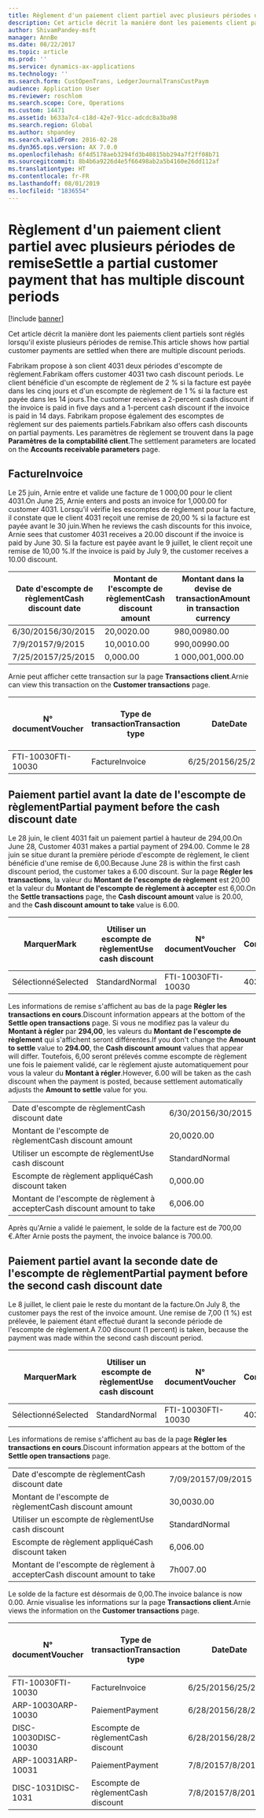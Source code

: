 ```yaml
---
title: Règlement d'un paiement client partiel avec plusieurs périodes de remise
description: Cet article décrit la manière dont les paiements client partiels sont réglés lorsqu'il existe plusieurs périodes de remise.
author: ShivamPandey-msft
manager: AnnBe
ms.date: 08/22/2017
ms.topic: article
ms.prod: ''
ms.service: dynamics-ax-applications
ms.technology: ''
ms.search.form: CustOpenTrans, LedgerJournalTransCustPaym
audience: Application User
ms.reviewer: roschlom
ms.search.scope: Core, Operations
ms.custom: 14471
ms.assetid: b633a7c4-c18d-42e7-91cc-adcdc8a3ba98
ms.search.region: Global
ms.author: shpandey
ms.search.validFrom: 2016-02-28
ms.dyn365.ops.version: AX 7.0.0
ms.openlocfilehash: 6f4d5178aeb3294fd3b40815bb294a7f2ff08b71
ms.sourcegitcommit: 8b4b6a9226d4e5f66498ab2a5b4160e26dd112af
ms.translationtype: HT
ms.contentlocale: fr-FR
ms.lasthandoff: 08/01/2019
ms.locfileid: "1836554"
---
```

# <a name="settle-a-partial-customer-payment-that-has-multiple-discount-periods"></a><span data-ttu-id="b96ef-103">Règlement d'un paiement client partiel avec plusieurs périodes de remise</span><span class="sxs-lookup"><span data-stu-id="b96ef-103">Settle a partial customer payment that has multiple discount periods</span></span>

[!include [banner](../includes/banner.md)]

<span data-ttu-id="b96ef-104">Cet article décrit la manière dont les paiements client partiels sont réglés lorsqu'il existe plusieurs périodes de remise.</span><span class="sxs-lookup"><span data-stu-id="b96ef-104">This article shows how partial customer payments are settled when there are multiple discount periods.</span></span>

<span data-ttu-id="b96ef-105">Fabrikam propose à son client 4031 deux périodes d'escompte de règlement.</span><span class="sxs-lookup"><span data-stu-id="b96ef-105">Fabrikam offers customer 4031 two cash discount periods.</span></span> <span data-ttu-id="b96ef-106">Le client bénéficie d'un escompte de règlement de 2 % si la facture est payée dans les cinq jours et d'un escompte de règlement de 1 % si la facture est payée dans les 14 jours.</span><span class="sxs-lookup"><span data-stu-id="b96ef-106">The customer receives a 2-percent cash discount if the invoice is paid in five days and a 1-percent cash discount if the invoice is paid in 14 days.</span></span> <span data-ttu-id="b96ef-107">Fabrikam propose également des escomptes de règlement sur des paiements partiels.</span><span class="sxs-lookup"><span data-stu-id="b96ef-107">Fabrikam also offers cash discounts on partial payments.</span></span> <span data-ttu-id="b96ef-108">Les paramètres de règlement se trouvent dans la page **Paramètres de la comptabilité client**.</span><span class="sxs-lookup"><span data-stu-id="b96ef-108">The settlement parameters are located on the **Accounts receivable parameters** page.</span></span>

## <a name="invoice"></a><span data-ttu-id="b96ef-109">Facture</span><span class="sxs-lookup"><span data-stu-id="b96ef-109">Invoice</span></span>
<span data-ttu-id="b96ef-110">Le 25 juin, Arnie entre et valide une facture de 1 000,00 pour le client 4031.</span><span class="sxs-lookup"><span data-stu-id="b96ef-110">On June 25, Arnie enters and posts an invoice for 1,000.00 for customer 4031.</span></span> <span data-ttu-id="b96ef-111">Lorsqu'il vérifie les escomptes de règlement pour la facture, il constate que le client 4031 reçoit une remise de 20,00 % si la facture est payée avant le 30 juin.</span><span class="sxs-lookup"><span data-stu-id="b96ef-111">When he reviews the cash discounts for this invoice, Arnie sees that customer 4031 receives a 20.00 discount if the invoice is paid by June 30.</span></span> <span data-ttu-id="b96ef-112">Si la facture est payée avant le 9 juillet, le client reçoit une remise de 10,00 %.</span><span class="sxs-lookup"><span data-stu-id="b96ef-112">If the invoice is paid by July 9, the customer receives a 10.00 discount.</span></span>

| <span data-ttu-id="b96ef-113">Date d'escompte de règlement</span><span class="sxs-lookup"><span data-stu-id="b96ef-113">Cash discount date</span></span> | <span data-ttu-id="b96ef-114">Montant de l'escompte de règlement</span><span class="sxs-lookup"><span data-stu-id="b96ef-114">Cash discount amount</span></span> | <span data-ttu-id="b96ef-115">Montant dans la devise de transaction</span><span class="sxs-lookup"><span data-stu-id="b96ef-115">Amount in transaction currency</span></span> |
|--------------------|----------------------|--------------------------------|
| <span data-ttu-id="b96ef-116">6/30/2015</span><span class="sxs-lookup"><span data-stu-id="b96ef-116">6/30/2015</span></span>          | <span data-ttu-id="b96ef-117">20,00</span><span class="sxs-lookup"><span data-stu-id="b96ef-117">20.00</span></span>                | <span data-ttu-id="b96ef-118">980,00</span><span class="sxs-lookup"><span data-stu-id="b96ef-118">980.00</span></span>                         |
| <span data-ttu-id="b96ef-119">7/9/2015</span><span class="sxs-lookup"><span data-stu-id="b96ef-119">7/9/2015</span></span>           | <span data-ttu-id="b96ef-120">10,00</span><span class="sxs-lookup"><span data-stu-id="b96ef-120">10.00</span></span>                | <span data-ttu-id="b96ef-121">990,00</span><span class="sxs-lookup"><span data-stu-id="b96ef-121">990.00</span></span>                         |
| <span data-ttu-id="b96ef-122">7/25/2015</span><span class="sxs-lookup"><span data-stu-id="b96ef-122">7/25/2015</span></span>          | <span data-ttu-id="b96ef-123">0,00</span><span class="sxs-lookup"><span data-stu-id="b96ef-123">0.00</span></span>                 | <span data-ttu-id="b96ef-124">1 000,00</span><span class="sxs-lookup"><span data-stu-id="b96ef-124">1,000.00</span></span>                       |

<span data-ttu-id="b96ef-125">Arnie peut afficher cette transaction sur la page **Transactions client**.</span><span class="sxs-lookup"><span data-stu-id="b96ef-125">Arnie can view this transaction on the **Customer transactions** page.</span></span>

| <span data-ttu-id="b96ef-126">N° document</span><span class="sxs-lookup"><span data-stu-id="b96ef-126">Voucher</span></span>   | <span data-ttu-id="b96ef-127">Type de transaction</span><span class="sxs-lookup"><span data-stu-id="b96ef-127">Transaction type</span></span> | <span data-ttu-id="b96ef-128">Date</span><span class="sxs-lookup"><span data-stu-id="b96ef-128">Date</span></span>      | <span data-ttu-id="b96ef-129">Facture</span><span class="sxs-lookup"><span data-stu-id="b96ef-129">Invoice</span></span> | <span data-ttu-id="b96ef-130">Montant au débit dans la devise de transaction</span><span class="sxs-lookup"><span data-stu-id="b96ef-130">Amount in transaction currency debit</span></span> | <span data-ttu-id="b96ef-131">Montant au crédit dans la devise de transaction</span><span class="sxs-lookup"><span data-stu-id="b96ef-131">Amount in transaction currency credit</span></span> | <span data-ttu-id="b96ef-132">Solde</span><span class="sxs-lookup"><span data-stu-id="b96ef-132">Balance</span></span>  | <span data-ttu-id="b96ef-133">Devise</span><span class="sxs-lookup"><span data-stu-id="b96ef-133">Currency</span></span> |
|-----------|------------------|-----------|---------|--------------------------------------|---------------------------------------|----------|----------|
| <span data-ttu-id="b96ef-134">FTI-10030</span><span class="sxs-lookup"><span data-stu-id="b96ef-134">FTI-10030</span></span> | <span data-ttu-id="b96ef-135">Facture</span><span class="sxs-lookup"><span data-stu-id="b96ef-135">Invoice</span></span>          | <span data-ttu-id="b96ef-136">6/25/2015</span><span class="sxs-lookup"><span data-stu-id="b96ef-136">6/25/2015</span></span> | <span data-ttu-id="b96ef-137">10030</span><span class="sxs-lookup"><span data-stu-id="b96ef-137">10030</span></span>   | <span data-ttu-id="b96ef-138">1 000,00</span><span class="sxs-lookup"><span data-stu-id="b96ef-138">1,000.00</span></span>                             |                                       | <span data-ttu-id="b96ef-139">1 000,00</span><span class="sxs-lookup"><span data-stu-id="b96ef-139">1,000.00</span></span> | <span data-ttu-id="b96ef-140">USD</span><span class="sxs-lookup"><span data-stu-id="b96ef-140">USD</span></span>      |

## <a name="partial-payment-before-the-cash-discount-date"></a><span data-ttu-id="b96ef-141">Paiement partiel avant la date de l'escompte de règlement</span><span class="sxs-lookup"><span data-stu-id="b96ef-141">Partial payment before the cash discount date</span></span>
<span data-ttu-id="b96ef-142">Le 28 juin, le client 4031 fait un paiement partiel à hauteur de 294,00.</span><span class="sxs-lookup"><span data-stu-id="b96ef-142">On June 28, Customer 4031 makes a partial payment of 294.00.</span></span> <span data-ttu-id="b96ef-143">Comme le 28 juin se situe durant la première période d'escompte de règlement, le client bénéficie d'une remise de 6,00.</span><span class="sxs-lookup"><span data-stu-id="b96ef-143">Because June 28 is within the first cash discount period, the customer takes a 6.00 discount.</span></span> <span data-ttu-id="b96ef-144">Sur la page **Régler les transactions**, la valeur du **Montant de l'escompte de règlement** est 20,00 et la valeur du **Montant de l'escompte de règlement à accepter** est 6,00.</span><span class="sxs-lookup"><span data-stu-id="b96ef-144">On the **Settle transactions** page, the **Cash discount amount** value is 20.00, and the **Cash discount amount to take** value is 6.00.</span></span>

| <span data-ttu-id="b96ef-145">Marquer</span><span class="sxs-lookup"><span data-stu-id="b96ef-145">Mark</span></span>     | <span data-ttu-id="b96ef-146">Utiliser un escompte de règlement</span><span class="sxs-lookup"><span data-stu-id="b96ef-146">Use cash discount</span></span> | <span data-ttu-id="b96ef-147">N° document</span><span class="sxs-lookup"><span data-stu-id="b96ef-147">Voucher</span></span>   | <span data-ttu-id="b96ef-148">Compte</span><span class="sxs-lookup"><span data-stu-id="b96ef-148">Account</span></span> | <span data-ttu-id="b96ef-149">Date</span><span class="sxs-lookup"><span data-stu-id="b96ef-149">Date</span></span>      | <span data-ttu-id="b96ef-150">Date d'échéance</span><span class="sxs-lookup"><span data-stu-id="b96ef-150">Due date</span></span>  | <span data-ttu-id="b96ef-151">Facture</span><span class="sxs-lookup"><span data-stu-id="b96ef-151">Invoice</span></span> | <span data-ttu-id="b96ef-152">Montant dans la devise de transaction</span><span class="sxs-lookup"><span data-stu-id="b96ef-152">Amount in transaction currency</span></span> | <span data-ttu-id="b96ef-153">Devise</span><span class="sxs-lookup"><span data-stu-id="b96ef-153">Currency</span></span> | <span data-ttu-id="b96ef-154">Montant à régler</span><span class="sxs-lookup"><span data-stu-id="b96ef-154">Amount to settle</span></span> |
|----------|-------------------|-----------|---------|-----------|-----------|---------|--------------------------------|----------|------------------|
| <span data-ttu-id="b96ef-155">Sélectionné</span><span class="sxs-lookup"><span data-stu-id="b96ef-155">Selected</span></span> | <span data-ttu-id="b96ef-156">Standard</span><span class="sxs-lookup"><span data-stu-id="b96ef-156">Normal</span></span>            | <span data-ttu-id="b96ef-157">FTI-10030</span><span class="sxs-lookup"><span data-stu-id="b96ef-157">FTI-10030</span></span> | <span data-ttu-id="b96ef-158">4031</span><span class="sxs-lookup"><span data-stu-id="b96ef-158">4031</span></span>    | <span data-ttu-id="b96ef-159">6/25/2015</span><span class="sxs-lookup"><span data-stu-id="b96ef-159">6/25/2015</span></span> | <span data-ttu-id="b96ef-160">7/25/2015</span><span class="sxs-lookup"><span data-stu-id="b96ef-160">7/25/2015</span></span> | <span data-ttu-id="b96ef-161">10030</span><span class="sxs-lookup"><span data-stu-id="b96ef-161">10030</span></span>   | <span data-ttu-id="b96ef-162">1 000,00</span><span class="sxs-lookup"><span data-stu-id="b96ef-162">1,000.00</span></span>                       | <span data-ttu-id="b96ef-163">USD</span><span class="sxs-lookup"><span data-stu-id="b96ef-163">USD</span></span>      | <span data-ttu-id="b96ef-164">294,00</span><span class="sxs-lookup"><span data-stu-id="b96ef-164">294.00</span></span>           |

<span data-ttu-id="b96ef-165">Les informations de remise s'affichent au bas de la page **Régler les transactions en cours**.</span><span class="sxs-lookup"><span data-stu-id="b96ef-165">Discount information appears at the bottom of the **Settle open transactions** page.</span></span> <span data-ttu-id="b96ef-166">Si vous ne modifiez pas la valeur du **Montant à régler** par **294,00**, les valeurs du **Montant de l'escompte de règlement** qui s'affichent seront différentes.</span><span class="sxs-lookup"><span data-stu-id="b96ef-166">If you don't change the **Amount to settle** value to **294.00**, the **Cash discount amount** values that appear will differ.</span></span> <span data-ttu-id="b96ef-167">Toutefois, 6,00 seront prélevés comme escompte de règlement une fois le paiement validé, car le règlement ajuste automatiquement pour vous la valeur du **Montant à régler**.</span><span class="sxs-lookup"><span data-stu-id="b96ef-167">However, 6.00 will be taken as the cash discount when the payment is posted, because settlement automatically adjusts the **Amount to settle** value for you.</span></span>

|                              |           |
|------------------------------|-----------|
| <span data-ttu-id="b96ef-168">Date d'escompte de règlement</span><span class="sxs-lookup"><span data-stu-id="b96ef-168">Cash discount date</span></span>           | <span data-ttu-id="b96ef-169">6/30/2015</span><span class="sxs-lookup"><span data-stu-id="b96ef-169">6/30/2015</span></span> |
| <span data-ttu-id="b96ef-170">Montant de l'escompte de règlement</span><span class="sxs-lookup"><span data-stu-id="b96ef-170">Cash discount amount</span></span>         | <span data-ttu-id="b96ef-171">20,00</span><span class="sxs-lookup"><span data-stu-id="b96ef-171">20.00</span></span>     |
| <span data-ttu-id="b96ef-172">Utiliser un escompte de règlement</span><span class="sxs-lookup"><span data-stu-id="b96ef-172">Use cash discount</span></span>            | <span data-ttu-id="b96ef-173">Standard</span><span class="sxs-lookup"><span data-stu-id="b96ef-173">Normal</span></span>    |
| <span data-ttu-id="b96ef-174">Escompte de règlement appliqué</span><span class="sxs-lookup"><span data-stu-id="b96ef-174">Cash discount taken</span></span>          | <span data-ttu-id="b96ef-175">0,00</span><span class="sxs-lookup"><span data-stu-id="b96ef-175">0.00</span></span>      |
| <span data-ttu-id="b96ef-176">Montant de l'escompte de règlement à accepter</span><span class="sxs-lookup"><span data-stu-id="b96ef-176">Cash discount amount to take</span></span> | <span data-ttu-id="b96ef-177">6,00</span><span class="sxs-lookup"><span data-stu-id="b96ef-177">6.00</span></span>      |

<span data-ttu-id="b96ef-178">Après qu'Arnie a validé le paiement, le solde de la facture est de 700,00 €.</span><span class="sxs-lookup"><span data-stu-id="b96ef-178">After Arnie posts the payment, the invoice balance is 700.00.</span></span>

## <a name="partial-payment-before-the-second-cash-discount-date"></a><span data-ttu-id="b96ef-179">Paiement partiel avant la seconde date de l'escompte de règlement</span><span class="sxs-lookup"><span data-stu-id="b96ef-179">Partial payment before the second cash discount date</span></span>
<span data-ttu-id="b96ef-180">Le 8 juillet, le client paie le reste du montant de la facture.</span><span class="sxs-lookup"><span data-stu-id="b96ef-180">On July 8, the customer pays the rest of the invoice amount.</span></span> <span data-ttu-id="b96ef-181">Une remise de 7,00 (1 %) est prélevée, le paiement étant effectué durant la seconde période de l'escompte de règlement.</span><span class="sxs-lookup"><span data-stu-id="b96ef-181">A 7.00 discount (1 percent) is taken, because the payment was made within the second cash discount period.</span></span>

| <span data-ttu-id="b96ef-182">Marquer</span><span class="sxs-lookup"><span data-stu-id="b96ef-182">Mark</span></span>     | <span data-ttu-id="b96ef-183">Utiliser un escompte de règlement</span><span class="sxs-lookup"><span data-stu-id="b96ef-183">Use cash discount</span></span> | <span data-ttu-id="b96ef-184">N° document</span><span class="sxs-lookup"><span data-stu-id="b96ef-184">Voucher</span></span>   | <span data-ttu-id="b96ef-185">Compte</span><span class="sxs-lookup"><span data-stu-id="b96ef-185">Account</span></span> | <span data-ttu-id="b96ef-186">Date</span><span class="sxs-lookup"><span data-stu-id="b96ef-186">Date</span></span>      | <span data-ttu-id="b96ef-187">Date d'échéance</span><span class="sxs-lookup"><span data-stu-id="b96ef-187">Due date</span></span>  | <span data-ttu-id="b96ef-188">Facture</span><span class="sxs-lookup"><span data-stu-id="b96ef-188">Invoice</span></span> | <span data-ttu-id="b96ef-189">Montant au débit dans la devise de transaction</span><span class="sxs-lookup"><span data-stu-id="b96ef-189">Amount in transaction currency debit</span></span> | <span data-ttu-id="b96ef-190">Montant au crédit dans la devise de transaction</span><span class="sxs-lookup"><span data-stu-id="b96ef-190">Amount in transaction currency credit</span></span> | <span data-ttu-id="b96ef-191">Devise</span><span class="sxs-lookup"><span data-stu-id="b96ef-191">Currency</span></span> | <span data-ttu-id="b96ef-192">Montant à régler</span><span class="sxs-lookup"><span data-stu-id="b96ef-192">Amount to settle</span></span> |
|----------|-------------------|-----------|---------|-----------|-----------|---------|--------------------------------------|---------------------------------------|----------|------------------|
| <span data-ttu-id="b96ef-193">Sélectionné</span><span class="sxs-lookup"><span data-stu-id="b96ef-193">Selected</span></span> | <span data-ttu-id="b96ef-194">Standard</span><span class="sxs-lookup"><span data-stu-id="b96ef-194">Normal</span></span>            | <span data-ttu-id="b96ef-195">FTI-10030</span><span class="sxs-lookup"><span data-stu-id="b96ef-195">FTI-10030</span></span> | <span data-ttu-id="b96ef-196">4031</span><span class="sxs-lookup"><span data-stu-id="b96ef-196">4031</span></span>    | <span data-ttu-id="b96ef-197">6/25/2015</span><span class="sxs-lookup"><span data-stu-id="b96ef-197">6/25/2015</span></span> | <span data-ttu-id="b96ef-198">7/25/2015</span><span class="sxs-lookup"><span data-stu-id="b96ef-198">7/25/2015</span></span> | <span data-ttu-id="b96ef-199">10030</span><span class="sxs-lookup"><span data-stu-id="b96ef-199">10030</span></span>   | <span data-ttu-id="b96ef-200">700,00</span><span class="sxs-lookup"><span data-stu-id="b96ef-200">700.00</span></span>                               |                                       | <span data-ttu-id="b96ef-201">USD</span><span class="sxs-lookup"><span data-stu-id="b96ef-201">USD</span></span>      | <span data-ttu-id="b96ef-202">693,00</span><span class="sxs-lookup"><span data-stu-id="b96ef-202">693.00</span></span>           |

<span data-ttu-id="b96ef-203">Les informations de remise s'affichent au bas de la page **Régler les transactions en cours**.</span><span class="sxs-lookup"><span data-stu-id="b96ef-203">Discount information appears at the bottom of the **Settle open transactions** page.</span></span>

|                              |           |
|------------------------------|-----------|
| <span data-ttu-id="b96ef-204">Date d'escompte de règlement</span><span class="sxs-lookup"><span data-stu-id="b96ef-204">Cash discount date</span></span>           | <span data-ttu-id="b96ef-205">7/09/2015</span><span class="sxs-lookup"><span data-stu-id="b96ef-205">7/09/2015</span></span> |
| <span data-ttu-id="b96ef-206">Montant de l'escompte de règlement</span><span class="sxs-lookup"><span data-stu-id="b96ef-206">Cash discount amount</span></span>         | <span data-ttu-id="b96ef-207">30,00</span><span class="sxs-lookup"><span data-stu-id="b96ef-207">30.00</span></span>     |
| <span data-ttu-id="b96ef-208">Utiliser un escompte de règlement</span><span class="sxs-lookup"><span data-stu-id="b96ef-208">Use cash discount</span></span>            | <span data-ttu-id="b96ef-209">Standard</span><span class="sxs-lookup"><span data-stu-id="b96ef-209">Normal</span></span>    |
| <span data-ttu-id="b96ef-210">Escompte de règlement appliqué</span><span class="sxs-lookup"><span data-stu-id="b96ef-210">Cash discount taken</span></span>          | <span data-ttu-id="b96ef-211">6,00</span><span class="sxs-lookup"><span data-stu-id="b96ef-211">6.00</span></span>      |
| <span data-ttu-id="b96ef-212">Montant de l'escompte de règlement à accepter</span><span class="sxs-lookup"><span data-stu-id="b96ef-212">Cash discount amount to take</span></span> | <span data-ttu-id="b96ef-213">7h00</span><span class="sxs-lookup"><span data-stu-id="b96ef-213">7.00</span></span>      |

<span data-ttu-id="b96ef-214">Le solde de la facture est désormais de 0,00.</span><span class="sxs-lookup"><span data-stu-id="b96ef-214">The invoice balance is now 0.00.</span></span> <span data-ttu-id="b96ef-215">Arnie visualise les informations sur la page **Transactions client**.</span><span class="sxs-lookup"><span data-stu-id="b96ef-215">Arnie views the information on the **Customer transactions** page.</span></span>

| <span data-ttu-id="b96ef-216">N° document</span><span class="sxs-lookup"><span data-stu-id="b96ef-216">Voucher</span></span>    | <span data-ttu-id="b96ef-217">Type de transaction</span><span class="sxs-lookup"><span data-stu-id="b96ef-217">Transaction type</span></span> | <span data-ttu-id="b96ef-218">Date</span><span class="sxs-lookup"><span data-stu-id="b96ef-218">Date</span></span>      | <span data-ttu-id="b96ef-219">Facture</span><span class="sxs-lookup"><span data-stu-id="b96ef-219">Invoice</span></span> | <span data-ttu-id="b96ef-220">Montant au débit dans la devise de transaction</span><span class="sxs-lookup"><span data-stu-id="b96ef-220">Amount in transaction currency debit</span></span> | <span data-ttu-id="b96ef-221">Montant au crédit dans la devise de transaction</span><span class="sxs-lookup"><span data-stu-id="b96ef-221">Amount in transaction currency credit</span></span> | <span data-ttu-id="b96ef-222">Solde</span><span class="sxs-lookup"><span data-stu-id="b96ef-222">Balance</span></span> | <span data-ttu-id="b96ef-223">Devise</span><span class="sxs-lookup"><span data-stu-id="b96ef-223">Currency</span></span> |
|------------|------------------|-----------|---------|--------------------------------------|---------------------------------------|---------|----------|
| <span data-ttu-id="b96ef-224">FTI-10030</span><span class="sxs-lookup"><span data-stu-id="b96ef-224">FTI-10030</span></span>  | <span data-ttu-id="b96ef-225">Facture</span><span class="sxs-lookup"><span data-stu-id="b96ef-225">Invoice</span></span>          | <span data-ttu-id="b96ef-226">6/25/2015</span><span class="sxs-lookup"><span data-stu-id="b96ef-226">6/25/2015</span></span> | <span data-ttu-id="b96ef-227">10030</span><span class="sxs-lookup"><span data-stu-id="b96ef-227">10030</span></span>   | <span data-ttu-id="b96ef-228">1 000,00</span><span class="sxs-lookup"><span data-stu-id="b96ef-228">1,000.00</span></span>                             |                                       | <span data-ttu-id="b96ef-229">0,00</span><span class="sxs-lookup"><span data-stu-id="b96ef-229">0.00</span></span>    | <span data-ttu-id="b96ef-230">USD</span><span class="sxs-lookup"><span data-stu-id="b96ef-230">USD</span></span>      |
| <span data-ttu-id="b96ef-231">ARP-10030</span><span class="sxs-lookup"><span data-stu-id="b96ef-231">ARP-10030</span></span>  |  <span data-ttu-id="b96ef-232">Paiement</span><span class="sxs-lookup"><span data-stu-id="b96ef-232">Payment</span></span>         | <span data-ttu-id="b96ef-233">6/28/2015</span><span class="sxs-lookup"><span data-stu-id="b96ef-233">6/28/2015</span></span> |         |                                      | <span data-ttu-id="b96ef-234">294,00</span><span class="sxs-lookup"><span data-stu-id="b96ef-234">294.00</span></span>                                | <span data-ttu-id="b96ef-235">0,00</span><span class="sxs-lookup"><span data-stu-id="b96ef-235">0.00</span></span>    | <span data-ttu-id="b96ef-236">USD</span><span class="sxs-lookup"><span data-stu-id="b96ef-236">USD</span></span>      |
| <span data-ttu-id="b96ef-237">DISC-10030</span><span class="sxs-lookup"><span data-stu-id="b96ef-237">DISC-10030</span></span> |  <span data-ttu-id="b96ef-238">Escompte de règlement</span><span class="sxs-lookup"><span data-stu-id="b96ef-238">Cash discount</span></span>   | <span data-ttu-id="b96ef-239">6/28/2015</span><span class="sxs-lookup"><span data-stu-id="b96ef-239">6/28/2015</span></span> |         |                                      | <span data-ttu-id="b96ef-240">6,00</span><span class="sxs-lookup"><span data-stu-id="b96ef-240">6.00</span></span>                                  | <span data-ttu-id="b96ef-241">0,00</span><span class="sxs-lookup"><span data-stu-id="b96ef-241">0.00</span></span>    | <span data-ttu-id="b96ef-242">USD</span><span class="sxs-lookup"><span data-stu-id="b96ef-242">USD</span></span>      |
| <span data-ttu-id="b96ef-243">ARP-10031</span><span class="sxs-lookup"><span data-stu-id="b96ef-243">ARP-10031</span></span>  |  <span data-ttu-id="b96ef-244">Paiement</span><span class="sxs-lookup"><span data-stu-id="b96ef-244">Payment</span></span>         | <span data-ttu-id="b96ef-245">7/8/2015</span><span class="sxs-lookup"><span data-stu-id="b96ef-245">7/8/2015</span></span>  |         |                                      | <span data-ttu-id="b96ef-246">693,00</span><span class="sxs-lookup"><span data-stu-id="b96ef-246">693.00</span></span>                                | <span data-ttu-id="b96ef-247">0,00</span><span class="sxs-lookup"><span data-stu-id="b96ef-247">0.00</span></span>    | <span data-ttu-id="b96ef-248">USD</span><span class="sxs-lookup"><span data-stu-id="b96ef-248">USD</span></span>      |
| <span data-ttu-id="b96ef-249">DISC-1031</span><span class="sxs-lookup"><span data-stu-id="b96ef-249">DISC-1031</span></span>  |  <span data-ttu-id="b96ef-250">Escompte de règlement</span><span class="sxs-lookup"><span data-stu-id="b96ef-250">Cash discount</span></span>   | <span data-ttu-id="b96ef-251">7/8/2015</span><span class="sxs-lookup"><span data-stu-id="b96ef-251">7/8/2015</span></span>  |         |                                      | <span data-ttu-id="b96ef-252">7h00</span><span class="sxs-lookup"><span data-stu-id="b96ef-252">7.00</span></span>                                  | <span data-ttu-id="b96ef-253">0,00</span><span class="sxs-lookup"><span data-stu-id="b96ef-253">0.00</span></span>    | <span data-ttu-id="b96ef-254">USD</span><span class="sxs-lookup"><span data-stu-id="b96ef-254">USD</span></span>      |





